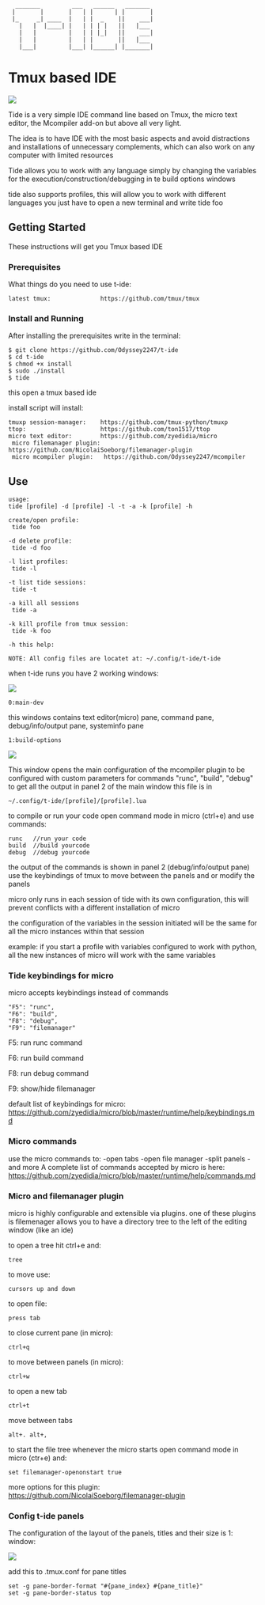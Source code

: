       _______         ___   ______   _______ 
     |       |       |   | |      | |       |
     |_     _| ____  |   | |  _    ||    ___|
       |   |  |____| |   | | | |   ||   |___ 
       |   |         |   | | |_|   ||    ___|
       |   |         |   | |       ||   |___ 
       |___|         |___| |______| |_______|

# Tmux based IDE 

![](t-ide.png)


Tide is a very simple IDE command line based on Tmux, the micro text editor, the Mcompiler add-on but above all very light.

The idea is to have IDE with the most basic aspects and avoid distractions and installations of unnecessary complements, which 
can also work on any computer with limited resources

Tide allows you to work with any language simply by changing the variables for the execution/construction/debugging in te build options windows

tide also supports profiles, this will allow you to work with different languages you just have to open a new terminal and write tide foo

## Getting Started

These instructions will get you Tmux based IDE

### Prerequisites

What things do you need to use t-ide:

```
latest tmux:              https://github.com/tmux/tmux

```

### Install and Running

After installing the prerequisites write in the terminal:

```
$ git clone https://github.com/Odyssey2247/t-ide
$ cd t-ide
$ chmod +x install
$ sudo ./install
$ tide
```
this open a tmux based ide

install script will install:
```
tmuxp session-manager:    https://github.com/tmux-python/tmuxp
ttop:                     https://github.com/ton1517/ttop
micro text editor:        https://github.com/zyedidia/micro
 micro filemanager plugin: https://github.com/NicolaiSoeborg/filemanager-plugin
 micro mcompiler plugin:   https://github.com/Odyssey2247/mcompiler
```

## Use

    usage:
    tide [profile] -d [profile] -l -t -a -k [profile] -h

    create/open profile:
     tide foo

    -d delete profile:
     tide -d foo

    -l list profiles:
     tide -l
  
    -t list tide sessions:
     tide -t
  
    -a kill all sessions
     tide -a
  
    -k kill profile from tmux session:
     tide -k foo
  
    -h this help:
  
    NOTE: All config files are locatet at: ~/.config/t-ide/t-ide
  

when t-ide runs you have 2 working windows:

![](windows.png)

	0:main-dev 

this windows contains text editor(micro) pane, command pane, debug/info/output pane, systeminfo pane

	1:build-options

![](config.png)

This window opens the main configuration of the mcompiler plugin to 
be configured with custom parameters for commands "runc", "build", "debug"
to get all the output in panel 2 of the main window
this file is in

    ~/.config/t-ide/[profile]/[profile].lua

to compile or run your code open command mode in micro (ctrl+e) and use commands:

    runc   //run your code 
    build  //build yourcode
    debug  //debug yourcode
    
the output of the commands is shown in panel 2 (debug/info/output pane)
use the keybindings of tmux to move between the panels and or modify the panels

micro only runs in each session of tide with its own configuration, this will 
prevent conflicts with a different installation of micro

the configuration of the variables in the session initiated will be the same 
for all the micro instances within that session

example:
if you start a profile with variables configured to work with python, all the new instances of micro will work with the same variables

### Tide keybindings for micro

micro accepts keybindings instead of commands

    "F5": "runc",
    "F6": "build",
    "F8": "debug",
    "F9": "filemanager"    

F5: run runc command

F6: run build command

F8: run debug command

F9: show/hide filemanager

default list of keybindings for micro: https://github.com/zyedidia/micro/blob/master/runtime/help/keybindings.md

### Micro commands

use the micro commands to:
-open tabs
-open file manager
-split panels
-and more
A complete list of commands accepted by micro is here: https://github.com/zyedidia/micro/blob/master/runtime/help/commands.md

### Micro and filemanager plugin

micro is highly configurable and extensible via plugins. 
one of these plugins is filemenager allows you to have a 
directory tree to the left of the editing window (like an ide)

to open a tree hit ctrl+e and:

    tree

to move use:

    cursors up and down  

to open file:

    press tab

to close current pane (in micro):

    ctrl+q

to move between panels (in micro):

    ctrl+w

to open a new tab 
  
    ctrl+t

move between tabs

    alt+. alt+,

to start the file tree whenever the micro starts 
open command mode in micro (ctr+e) and:

    set filemanager-openonstart true

more options for this plugin: https://github.com/NicolaiSoeborg/filemanager-plugin

### Config t-ide panels

The configuration of the layout of the panels, titles and their size is 1: window:

![](panelconf.png)

add this to .tmux.conf for pane titles

    set -g pane-border-format "#{pane_index} #{pane_title}"
    set -g pane-border-status top
